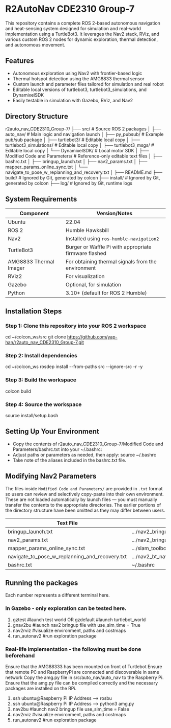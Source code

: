 # R2AutoNav CDE2310 Group-7
This repository contains a complete ROS 2-based autonomous navigation and heat-sensing system designed for simulation and real-world implementation using a TurtleBot3. It leverages the Nav2 stack, RViz, and various custom ROS 2 nodes for dynamic exploration, thermal detection, and autonomous movement.

## Features
- Autonomous exploration using Nav2 with frontier-based logic
- Thermal hotspot detection using the AMG8833 thermal sensor
- Custom launch and parameter files tailored for simulation and real robot
- Editable local versions of turtlebot3, turtlebot3_simulations, and DynamixelSDK
- Easily testable in simulation with Gazebo, RViz, and Nav2

## Directory Structure
r2auto_nav_CDE2310_Group-7/ ├── src/ # Source ROS 2 packages │ ├── auto_nav/ # Main logic and navigation launch │ ├── py_pubsub/ # Example pub/sub package │ ├── turtlebot3/ # Editable local copy │ ├── turtlebot3_simulations/ # Editable local copy │ ├── turtlebot3_msgs/ # Editable local copy │ └── DynamixelSDK/ # Local motor SDK │ ├── Modified Code and Parameters/ # Reference-only editable text files │ ├── bashrc.txt │ ├── bringup_launch.txt │ ├── nav2_params.txt │ ├── mapper_params_online_sync.txt │ └── navigate_to_pose_w_replanning_and_recovery.txt │ ├── README.md ├── build/ # Ignored by Git, generated by colcon ├── install/ # Ignored by Git, generated by colcon ├── log/ # Ignored by Git, runtime logs

## System Requirements
| Component              | Version/Notes                                                |
|------------------------|--------------------------------------------------------------|
| Ubuntu                 | 22.04                                                        |
| ROS 2                  | Humble Hawksbill                                             |
| Nav2                   | Installed using `ros-humble-navigation2`                     |
| TurtleBot3             | Burger or Waffle Pi with appropriate firmware flashed        |
| AMG8833 Thermal Imager | For obtaining thermal signals from the environment           |
| RViz2                  | For visualization                                            |
| Gazebo                 | Optional, for simulation                                     |
| Python                 | 3.10+ (default for ROS 2 Humble)                             |


## Installation Steps
### Step 1: Clone this repository into your ROS 2 workspace
cd ~/colcon_ws/src
git clone https://github.com/yap-han/r2auto_nav_CDE2310_Group-7.git

### Step 2: Install dependencies
cd ~/colcon_ws
rosdep install --from-paths src --ignore-src -r -y

### Step 3: Build the workspace
colcon build

### Step 4: Source the workspace
source install/setup.bash


## Setting Up Your Environment
- Copy the contents of r2auto_nav_CDE2310_Group-7/Modified Code and Parameters/bashrc.txt into your ~/.bashrc:
- Adjust paths or parameters as needed, then apply: source ~/.bashrc
- Take note of the aliases included in the bashrc.txt file. 


## Modifying Nav2 Parameters
The files inside `Modified Code and Parameters/` are provided in `.txt` format so users can review and selectively copy-paste into their own environment. These are not loaded automatically by launch files — you must manually transfer the contents to the appropriate directories. The earlier portions of the directory structure have been omitted as they may differ between users.

| Text File                                        | Copy To                                                                                      |
|--------------------------------------------------|-----------------------------------------------------------------------------------------------|
| bringup_launch.txt                               | .../nav2_bringup/launch/bringup_launch.py                                                    |
| nav2_params.txt                                  | .../nav2_bringup/params/nav2_params.yaml                                                     |
| mapper_params_online_sync.txt                    | .../slam_toolbox/config/mapper_params_online_sync.yaml                                       |
| navigate_to_pose_w_replanning_and_recovery.txt   | .../nav2_bt_navigator/behavior_trees/navigate_to_pose_w_replanning_and_recovery.xml          |
| bashrc.txt                                       | ~/.bashrc                                                                                    |


## Running the packages
Each number represents a different terminal here.
### In Gazebo - only exploration can be tested here. 
1) gztest #launch test world OR gzdefault #launch turtlebot_world
2) gnav2bu #launch nav2 bringup file with use_sim_time = True
3) nav2rviz #visualize environment, paths and costmaps
4) run_autonav2 #run exploration package

### Real-life implementation - the following must be done beforehand
Ensure that the AMG88333 has been mounted on front of Turtlebot
Ensure that remote PC and RaspberryPi are connected and discoverable in same network
Copy the amg.py file in src/auto_nav/auto_nav to the Raspberry Pi. 
Ensure that the amg.py file can be compiled correctly and the necessary packages are installed on the RPi.

1) ssh ubuntu@Raspberry Pi IP Address --> rosbu
2) ssh ubuntu@Raspberry Pi IP Address --> python3 amg.py
2) nav2bu #launch nav2 bringup file use_sim_time = False
3) nav2rviz #visualize environment, paths and costmaps
4) run_autonav2 #run exploration package



